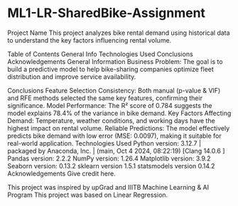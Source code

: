 # ML1-LR-SharedBike-Assignment

Project Name
This project analyzes bike rental demand using historical data to understand the key factors influencing rental volume.

Table of Contents
General Info
Technologies Used
Conclusions
Acknowledgements
General Information
Business Problem: The goal is to build a predictive model to help bike-sharing companies optimize fleet distribution and improve service availability.

Conclusions
Feature Selection Consistency: Both manual (p-value & VIF) and RFE methods selected the same key features, confirming their significance.
Model Performance: The R² score of 0.784 suggests the model explains 78.4% of the variance in bike demand.
Key Factors Affecting Demand: Temperature, weather conditions, and working days have the highest impact on rental volume.
Reliable Predictions: The model effectively predicts bike demand with low error (MSE: 0.0097), making it suitable for real-world application.
Technologies Used
Python version: 3.12.7 | packaged by Anaconda, Inc. | (main, Oct 4 2024, 08:22:19) [Clang 14.0.6 ]
Pandas version: 2.2.2
NumPy version: 1.26.4
Matplotlib version: 3.9.2
Seaborn version: 0.13.2
sklearn version 1.5.1
statsmodels version 0.14.2
Acknowledgements
Give credit here.

This project was inspired by upGrad and IIITB Machine Learning & AI Program
This project was based on Linear Regression.
